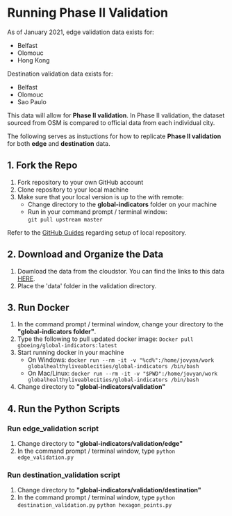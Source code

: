 # Running Phase II Validation

As of January 2021, edge validation data exists for:
- Belfast
- Olomouc
- Hong Kong

Destination validation data exists for:
- Belfast
- Olomouc
- Sao Paulo

This data will allow for **Phase II validation**. In Phase II validation, the dataset sourced from OSM is compared to official data from each individual city.

The following serves as instuctions for how to replicate **Phase II validation** for both **edge** and **destination** data.

## 1. Fork the Repo
1. Fork repository to your own GitHub account  
1. Clone repository to your local machine  
1. Make sure that your local version is up to the with remote:
    - Change directory to the **global-indicators** folder on your machine  
    - Run in your command prompt / terminal window:  
```git pull upstream master```  

Refer to the [GitHub Guides](https://guides.github.com/) regarding setup of local repository.

## 2. Download and Organize the Data
1. Download the data from the cloudstor. You can find the links to this data [HERE](https://docs.google.com/document/d/1NnV3g8uj0OnOQFkFIR5IbT60HO2PiF3SLoZpUUTL3B0/edit?ts=5ecc5e75).
1. Place the 'data' folder in the validation directory.  

## 3. Run Docker
1.  In the command prompt / terminal window, change your directory to the **"global-indicators folder"**.
1. Type the following to pull updated docker image:
```Docker pull gboeing/global-indicators:latest```  
1.  Start running docker in your machine
    - On Windows:
```docker run --rm -it -v "%cd%":/home/jovyan/work globalhealthyliveablecities/global-indicators /bin/bash```  
    - On Mac/Linux:
```docker run --rm -it -v "$PWD":/home/jovyan/work globalhealthyliveablecities/global-indicators /bin/bash```  
1. Change directory to **"global-indicators/validation"**

## 4. Run the Python Scripts

### Run edge_validation script
1. Change directory to **"global-indicators/validation/edge"**  
1. In the command prompt / terminal window, type
```python edge_validation.py```  

### Run destination_validation script
1. Change directory to **"global-indicators/validation/destination"**
1. In the command prompt / terminal window, type
```python destination_validation.py```
```python hexagon_points.py```
